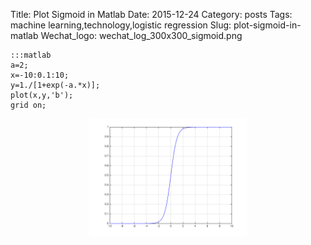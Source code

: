 Title: Plot Sigmoid in Matlab
Date: 2015-12-24
Category: posts
Tags: machine learning,technology,logistic regression
Slug: plot-sigmoid-in-matlab
Wechat_logo: wechat_log_300x300_sigmoid.png

    :::matlab
    a=2;
    x=-10:0.1:10;
    y=1./[1+exp(-a.*x)];
    plot(x,y,'b');
    grid on;
<p align="center">
<img src="/static/images/sigmoid.svg" alt="sigmoid"  width="50%" />
</p>

